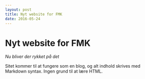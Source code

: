 ```yaml
---
layout: post
title: Nyt website for FMK
date: 2016-05-24
---
```


# Nyt website for FMK

*Nu bliver der rykket på det*

Sitet kommer til at fungere som en blog, og alt indhold skrives med Markdown syntax. Ingen grund til at lære HTML.
